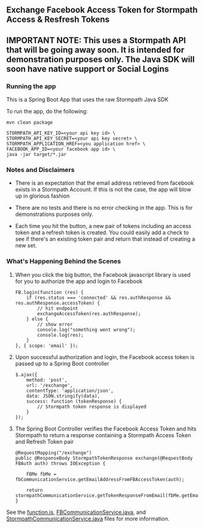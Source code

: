 ## Exchange Facebook Access Token for Stormpath Access & Resfresh Tokens

## IMPORTANT NOTE: This uses a Stormpath API that will be going away soon. It is intended for demonstration purposes only. The Java SDK will soon have native support or Social Logins

### Running the app

This is a Spring Boot App that uses the raw Stormpath Java SDK

To run the app, do the following:

```
mvn clean package

STORMPATH_API_KEY_ID=<your api key id> \
STORMPATH_API_KEY_SECRET=<your api key secret> \
STORMPATH_APPLICATION_HREF=<you application href> \
FACEBOOK_APP_ID=<your facebook app id> \
java -jar target/*.jar
```

### Notes and Disclaimers

* There is an expectation that the email address retrieved from facebook exists in a Stormpath Account. If this is not
the case, the app will blow up in glorious fashion

* There are no tests and there is no error checking in the app. This is for demonstrations purposes only.

* Each time you hit the button, a new pair of tokens including an access token and a refresh token is created. You could
easily add a check to see if there's an existing token pair and return that instead of creating a new set.

### What's Happening Behind the Scenes

1. When you click the big button, the Facebook javascript library is used for you to authorize the app and login to Facebook

    ```
    FB.login(function (res) {
        if (res.status === 'connected' && res.authResponse && res.authResponse.accessToken) {
            // hit endpoint
            exchangeAccessToken(res.authResponse);
        } else {
            // show error
            console.log("something went wrong");
            console.log(res);
        }
    }, { scope: 'email' });
    ```


2. Upon successful authorization and login, the Facebook access token is passed up to a Spring Boot controller

    ```
    $.ajax({
        method: 'post',
        url: '/exchange',
        contentType: 'application/json',
        data: JSON.stringify(data),
        success: function (tokenResponse) {
            // Stormpath token response is displayed
        }
    });
    ```

3. The Spring Boot Controller verifies the Facebook Access Token and hits Stormpath to return a response containing a Stormpath Access Token and Refresh Token pair

    ```
    @RequestMapping("/exchange")
    public @ResponseBody StormpathTokenResponse exchange(@RequestBody FBAuth auth) throws IOException {
    
        FBMe fbMe = fbCommunicationService.getEmailAddressFromFBAccessToken(auth);
    
        return stormpathCommunicationService.getTokenResponseFromEmail(fbMe.getEmail());
    }
    ```

See the [function.js](https://github.com/stormpath/stormpath-exchange-fb-access-token-example/blob/master/src/main/resources/static/functions.js), 
[FBCommunicationService.java](https://github.com/stormpath/stormpath-exchange-fb-access-token-example/blob/master/src/main/java/com/stormpath/example/service/FBCommunicationService.java), and
[StormpathCommunicationService.java](https://github.com/stormpath/stormpath-exchange-fb-access-token-example/blob/master/src/main/java/com/stormpath/example/service/StormpathCommunicationService.java) 
files for more information.
